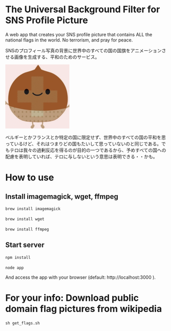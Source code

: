 # The Universal Background Filter for SNS Profile Picture

A web app that creates your SNS profile picture that contains ALL the national flags in the world. No terrorism, and pray for peace.

SNSのプロフィール写真の背景に世界中のすべての国の国旗をアニメーションさせる画像を生成する、平和のためのサービス。

![example](https://github.com/qurihara/NationalFlagIcon/blob/master/example/resize_movie_icon.gif?raw=true)

ベルギーとかフランスとか特定の国に限定せず、世界中のすべての国の平和を思っているけど、それはつまりどの国もたいして思っていないのと同じである。でもテロは我々の過剰反応を得るのが目的の一つであるから、予めすべての国への配慮を表明していれば、テロに与しないという意思は表明できる・・かも。

# How to use

## Install imagemagick, wget, ffmpeg

```
brew install imagemagick

brew install wget

brew install ffmpeg
```
## Start server
```
npm install

node app
```

And access the app with your browser (default: http://localhost:3000 ).

# For your info: Download public domain flag pictures from wikipedia
```
sh get_flags.sh
```
